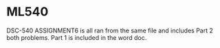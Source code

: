 # ML540
DSC-540
ASSIGNMENT6 is all ran from the same file and includes Part 2 both problems. Part 1 is included in the word doc. 
